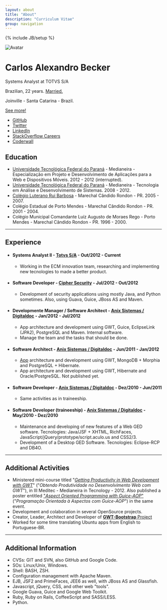 ```yaml
---
layout: about
title: "About"
description: "Curriculum Vitae"
group: navigation
---
```

{% include JB/setup %}

<div class="jumbotron masthead">
  <div class="container">
    <img src="http://www.gravatar.com/avatar/7ef3cd04888c6d17f34d43e29ec3d46f?rating=PG&amp;size=150" alt="Avatar" class="img-polaroid">
    <h1>Carlos Alexandro Becker</h1>
    <p>Systems Analyst at TOTVS S/A</p>
    <p>Brazilian, 22 years. <a href="#" rel="tooltip" title="since 01/set/2012 :D @carinemeyer &hearts;">Married.</a></p>
    <p>Joinville - Santa Catarina - Brazil.</p>
    <p><a href="#" onclick="$('html, body').animate({scrollTop: $('#more-info').offset().top - 40 }, 2000);" id="see-more-btn" class="btn btn-primary btn-large">See more!</a></p>
    <ul class="masthead-links">
      <li>
	<a href="http://github.com/caarlos0" rel="tooltip" title="see my github profile. lot of projects, including this blog">GitHub</a>
      </li>
      <li>
	<a href="http://twitter.com/caarlos0" rel="tooltip" title="see my twitter profile. posts about mostly anything.">Twitter</a>
      </li>
      <li>
	<a href="http://br.linkedin.com/in/caarlos0" rel="tooltip" title="see my linkedin profile.">LinkedIn</a>
      </li>
      <li>
	<a href="http://careers.stackoverflow.com/caarlos0" rel="tooltip" title="see my stackoverflow careers profile. a 'linkedin' for developers. you shall take a look.">StackOverflow Careers</a>
      </li>
      <li>
      <a href="http://careers.stackoverflow.com/caarlos0" rel="tooltip" title="see my coderwall careers profile.">Coderwall</a>
      </li>
    </ul>
  </div>
</div>

<div markdown="1" id="more-info" class="container">


## Education

* [Universidade Tecnológica Federal do Paraná](http://www.utfpr.edu.br/) - Medianeira - Especialização em Projeto e Desenvolvimento de Aplicações para a Web e Dispositivos Móveis.  2012 - 2012 (interrupted).
* [Universidade Tecnológica Federal do Paraná](http://www.utfpr.edu.br/) - Medianeira - Tecnologia em Análise e Desenvolvimento de Sistemas. 2008 - 2012.
* [Colégio Luterano Rui Barbosa](http://www.colegioruibarbosa.com.br/) - Marechal Cândido Rondon - PR. 2005 - 2007.
* Colégio Estadual de Porto Mendes - Marechal Cândido Rondon - PR. 2001 - 2004.
* Colégio Municipal Comandante Luíz Augusto de Moraes Rego - Porto Mendes - Marechal Cândido Rondon - PR. 1996 - 2000.

___

## Experience

* #### Systems Analyst II - [Totvs S/A](http://www.totvs.com) - Out/2012 - Current
  * Working in the ECM innovation team, researching and implementing new tecnologies to made a better product.

* #### Software Developer - [Cipher Security](http://www.ciphersec.com.br) - Jul/2012 - Out/2012
	* Development of security applications using mostly Java, and Python sometimes. Also, using Guava, Guice, JBoss AS and Maven.

* #### Developmente Manager / Software Architect - [Anix Sistemas / Digitaldoc](http://www.digitaldoc.com.br) - Jan/2012 - Jul/2012
	* App architecture and development using GWT, Guice, EclipseLink (JPA2), PostgreSQL and Maven. Internal software.
	* Manage the team and the tasks that should be done.

* #### Software Architect - [Anix Sistemas / Digitaldoc](http://www.digitaldoc.com.br) - Jun/2011 - Jan/2012
	* [App](http://www.publicacoesmunicipais.com.br) architecture and development using GWT,  MongoDB + Morphia and PostgreSQL + Hibernate.
	* App architecture and development using GWT, Hibernate and Oracle/PostgreSQL. Not published yet.

* #### Software Developer - [Anix Sistemas / Digitaldoc](http://www.digitaldoc.com.br) - Dez/2010 - Jun/2011
	* Same activities as in traineeship.

* #### Software Developer (traineeship) - [Anix Sistemas / Digitaldoc](http://www.digitaldoc.com.br) - May/2010 - Dez/2010
	* Maintenance and developing of new features of a Web GED software. Tecnologies: Java/JSF + XHTML, RichFaces, JavaScript/jQuery/prototype/script.aculo.us and CSS2/3.
	* Development of a Desktop GED Software. Tecnologies: Eclipse-RCP and DB4O.

___

## Additional Activities

* Ministered mini-course titled "[*Getting Productivity in Web Development with GWT*](https://speakerdeck.com/u/caarlos0/p/produtividade-no-desenvolvimento-web-com-gwt "See the slides of this presentation")" ("*Obtendo Produtividade no Desenvolvimento Web com GWT*"), in III Meditec - Medianeira in Tecnology - 2012. Also published a poster entitled ["*Aspect Oriented Programming with Guice-AOP*"](https://speakerdeck.com/u/caarlos0/p/programacao-orientada-a-aspectos-com-guice-aop "See the poster in speakerdeck.") ("*Programação Orientada à Aspectos com Guice-AOP*") in the same event.
* Development and colaboration in several OpenSource projects.
* Creator, Leader, Architect and Developer of [**GWT-Bootstrap** Project](http://gwtbootstrap.github.com/ "Using Twitter's interface library with Google Web Toolkit.")
* Worked for some time translating Ubuntu apps from English to Portuguese-BR.

___

## Additional Information
* CVSs: GIT and SVN, also GitHub and Google Code.
* SOs: Linux/Unix, Windows.
* Shell: BASH, ZSH.
* Configuration management with Apache Maven.
* EJB, JSF2 and PrimeFaces, JEE6 as well, with JBoss AS and Glassfish.
* Javascript, jQuery, CSS, and other web "tools".
* Google Guava, Guice and Google Web Toolkit.
* Ruby, Ruby on Rails, CoffeeScript and SASS/LESS.
* Python.

</div>
